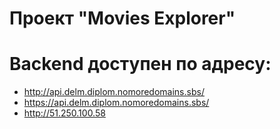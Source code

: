 # Проект "Movies Explorer"

# Backend доступен по адресу:

* http://api.delm.diplom.nomoredomains.sbs/
* https://api.delm.diplom.nomoredomains.sbs/
* http://51.250.100.58

